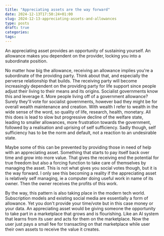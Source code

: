 ```yaml
---
title: "Appreciating assets are the way forward"
date: 2024-12-13T17:50:24+01:00
slug: 2024-12-13-appreciating-assets-and-allowances
type: posts
draft: true
categories:
tags:
---
```


An appreciating asset provides an opportunity of sustaining yourself. An allowance makes you dependent on the provider, locking you into a subordinate position.

<!--more-->

No matter how big the allowance, receiving an allowance implies you're a subordinate of the providing party. Think about that, and especially the perverse relationship that builds. The receiving party will become increasingly dependent on the providing party for life support since people adjust their living to their means and its origins. Socialist governments know this and leverage it. More people living off of a government allowance? Surely they'll vote for socialist governments, however bad they might be for overall wealth maintenance and creation. With wealth I refer to wealth in the wide sense of the word, so quality of life, research, health, monetary. All this does is lead to slow but progressive decline of the welfare state, leading to smaller allowances, more frustration towards the government, followed by a realisation and uprising of self sufficiency. Sadly though, self sufficiency has to be the norm and default, not a reaction to an undesirable state. 

Maybe some of this can be prevented by providing those in need of help with an appreciating asset. Something that starts to pay itself back over time and grow into more value. That gives the receiving end the potential for true freedom but also a forcing function to take care of themselves by managing the asset. This is not what gives you social votes though, but it is the way forward. I only see this becoming a reality if the appreciating asset is relatively self managing, ie a computer doing useful work in name of its owner. Then the owner receives the profits of this work.

By the way, this pattern is also taking place in the modern tech world. Subscription models and existing social media are essentially a form of allowance. Yet you don't provide your time/vote but in this case money or your data. An appreciating asset would be giving someone the opportunity to take part in a marketplace that grows and is flourishing. Like an AI system that learns from its user and acts for them on the marketplace. Now the user just pays a small fee for transacting on that marketplace while user their own assets to receive the value it creates.
